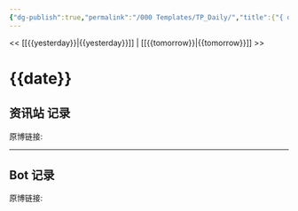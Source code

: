 ```yaml
---
{"dg-publish":true,"permalink":"/000 Templates/TP_Daily/","title":{"{ date }":null},"created":"2022-10-26T23:45:56.657+08:00","updated":"2023-04-11T15:12:39.351+08:00"}
---
```



<< [[{{yesterday}}\|{{yesterday}}]] | [[{{tomorrow}}\|{{tomorrow}}]] >>
# {{date}}

## 资讯站 记录

原博链接: 



---
## Bot 记录

原博链接: 

